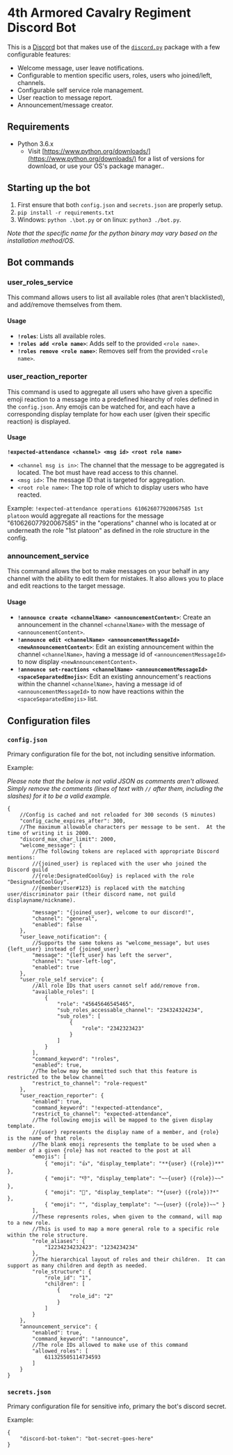 # 4th Armored Cavalry Regiment Discord Bot
This is a [Discord](https://discordapp.com/) bot that makes use of the [`discord.py`](https://github.com/Rapptz/discord.py) package with a few configurable features:
* Welcome message, user leave notifications.
* Configurable to mention specific users, roles, users who joined/left, channels.
* Configurable self service role management.
* User reaction to message report.
* Announcement/message creator.

## Requirements
* Python 3.6.x
  * Visit [https://www.python.org/downloads/](https://www.python.org/downloads/) for a list of versions for download, or use your OS's package manager..

## Starting up the bot
1. First ensure that both `config.json` and `secrets.json` are properly setup.
2. `pip install -r requirements.txt`
4. Windows: `python .\bot.py` or on linux: `python3 ./bot.py`.

*Note that the specific name for the python binary may vary based on the installation method/OS.*

## Bot commands
### user_roles_service
This command allows users to list all available roles (that aren't blacklisted), and add/remove themselves from them.
#### Usage
* **`!roles`**: Lists all available roles.
* **`!roles add <role name>`**: Adds self to the provided `<role name>`.
* **`!roles remove <role name>`**: Removes self from the provided `<role name>`.

### user_reaction_reporter
This command is used to aggregate all users who have given a specific emoji reaction to a message into a predefined hiearchy of roles defined in the `config.json`.  Any emojis can be watched for, and each have a corresponding display template for how each user (given their specific reaction) is displayed.
#### Usage
**`!expected-attendance <channel> <msg id> <root role name>`**
* `<channel msg is in>`: The channel that the message to be aggregated is located.  The bot must have read access to this channel.
* `<msg id>`: The message ID that is targeted for aggregation.
* `<root role name>`: The top role of which to display users who have reacted.

Example: `!expected-attendance operations 610626077920067585 1st platoon` would aggregate all reactions for the message "610626077920067585" in the "operations" channel who is located at or underneath the role "1st platoon" as defined in the role structure in the config.

### announcement_service
This command allows the bot to make messages on your behalf in any channel with the ability to edit them for mistakes.  It also allows you to place and edit reactions to the target message.

#### Usage
* **`!announce create <channelName> <announcementContent>`**: Create an announcement in the channel `<channelName>` with the message of `<announcementContent>`.
* **`!announce edit <channelName> <announcementMessageId> <newAnnouncementContent>`**: Edit an existing announcement within the channel `<channelName>`, having a message id of `<announcementMessageId>` to now display `<newAnnouncementContent>`.
* **`!announce set-reactions <channelName> <announcementMessageId> <spaceSeparatedEmojis>`**: Edit an existing announcement's reactions within the channel `<channelName>`, having a message id of `<announcementMessageId>` to now have reactions within the `<spaceSeparatedEmojis>` list.

## Configuration files
### `config.json`
Primary configuration file for the bot, not including sensitive information.

Example:

*Please note that the below is not valid JSON as comments aren't allowed.  Simply remove the comments (lines of text with `//` after them, including the slashes) for it to be a valid example.*
```
{
    //Config is cached and not reloaded for 300 seconds (5 minutes)
    "config_cache_expires_after": 300,
    //The maximum allowable characters per message to be sent.  At the time of writing it is 2000.
    "discord_max_char_limit": 2000,
    "welcome_message": {
        //The following tokens are replaced with appropriate Discord mentions:
        //{joined_user} is replaced with the user who joined the Discord guild
        //{role:DesignatedCoolGuy} is replaced with the role "DesignatedCoolGuy".
        //{member:User#123} is replaced with the matching user/discriminator pair (their discord name, not guild displayname/nickname).

        "message": "{joined_user}, welcome to our discord!",
        "channel": "general",
        "enabled": false
    },
    "user_leave_notification": {
        //Supports the same tokens as "welcome_message", but uses {left_user} instead of {joined_user}
        "message": "{left_user} has left the server",
        "channel": "user-left-log",
        "enabled": true
    },
    "user_role_self_service": {
        //All role IDs that users cannot self add/remove from.
        "available_roles": [
            {
                "role": "45645646545465",
                "sub_roles_accessable_channel": "234324324234",
                "sub_roles": [
                    {
                        "role": "2342323423"
                    }
                ]
            }
        ],
        "command_keyword": "!roles",
        "enabled": true,
        //The below may be ommitted such that this feature is restricted to the below channel
        "restrict_to_channel": "role-request"
    },
    "user_reaction_reporter": {
        "enabled": true,
        "command_keyword": "!expected-attendance",
        "restrict_to_channel": "expected-attendance",
        //The following emojis will be mapped to the given display template.
        //{user} represents the display name of a member, and {role} is the name of that role.
        //The blank emoji represents the template to be used when a member of a given {role} has not reacted to the post at all
        "emojis": [
            { "emoji": "👍", "display_template": "**{user} ({role})**" },
            { "emoji": "👎", "display_template": "~~{user} ({role})~~" },
            { "emoji": "🤷", "display_template": "*{user} ({role})?*" },
            { "emoji": "", "display_template": "~~{user} ({role})~~" }
        ],
        //These represents roles, when given to the command, will map to a new role.
        //This is used to map a more general role to a specific role within the role structure.
        "role_aliases": {
            "12234234232423": "1234234234"
        },
        //The hierarchical layout of roles and their children.  It can support as many children and depth as needed.
        "role_structure": {
            "role_id": "1",
            "children": [
                {
                    "role_id": "2"
                }
            ]
        }
    },
    "announcement_service": {
        "enabled": true,
        "command_keyword": "!announce",
        //The role IDs allowed to make use of this command
        "allowed_roles": [
            611325505114734593
        ]
    }
}
```

### `secrets.json`
Primary configuration file for sensitive info, primary the bot's discord secret.

Example:
```
{
    "discord-bot-token": "bot-secret-goes-here"
}
```

